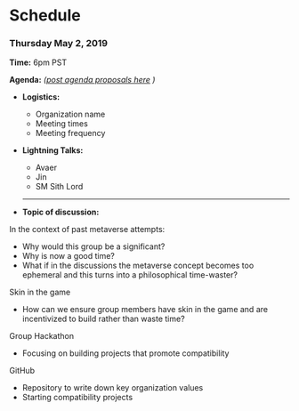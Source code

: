 # Schedule

### Thursday May 2, 2019 
**Time:** 6pm PST
  
**Agenda:** *([post agenda proposals here](https://github.com/open-metaverse-gathering/schedule/issues/1) )*
 - **Logistics:** 
   - Organization name
   - Meeting times
   - Meeting frequency
 - **Lightning Talks:**
   - Avaer
   - Jin
   - SM Sith Lord
   
   ------------------------------------------ 
   
 - **Topic of discussion:**
   
 In the context of past metaverse attempts: 
   
  - Why would this group be a significant?
  - Why is now a good time?
  - What if in the discussions the metaverse concept becomes too ephemeral and this turns into a philosophical time-waster?
    
 Skin in the game
   - How can we ensure group members have skin in the game and are incentivized to build rather than waste time?
    
 Group Hackathon
   - Focusing on building projects that promote compatibility
   
 GitHub
   - Repository to write down key organization values
   - Starting compatibility projects
